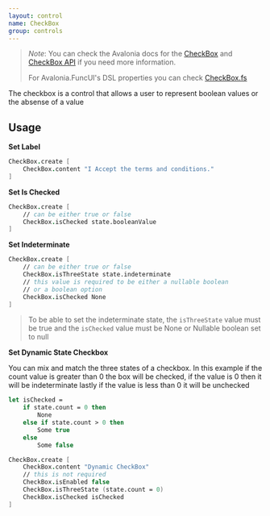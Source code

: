 ```yaml
---
layout: control
name: CheckBox
group: controls
---
```

[CheckBox]: https://avaloniaui.net/docs/controls/checkbox
[CheckBox API]: http://reference.avaloniaui.net/api/Avalonia.Controls/CheckBox/
[CheckBox.fs]: https://github.com/AvaloniaCommunity/Avalonia.FuncUI/blob/master/src/Avalonia.FuncUI.DSL/CheckBox.fs

> *Note*: You can check the Avalonia docs for the [CheckBox] and [CheckBox API] if you need more information.
>
> For Avalonia.FuncUI's DSL properties you can check [CheckBox.fs]

The checkbox is a control that allows a user to represent boolean values or the absense of a value

## Usage

**Set Label**
```fsharp
CheckBox.create [
    CheckBox.content "I Accept the terms and conditions."
]
```

**Set Is Checked**

```fsharp
CheckBox.create [
    // can be either true or false
    CheckBox.isChecked state.booleanValue
]
```

**Set Indeterminate**
```fsharp
CheckBox.create [
    // can be either true or false
    CheckBox.isThreeState state.indeterminate
    // this value is required to be either a nullable boolean
    // or a boolean option
    CheckBox.isChecked None
]
```
> To be able to set the indeterminate state, the `isThreeState` value must be true and the `isChecked` value must be None or Nullable boolean set to null

**Set Dynamic State Checkbox**

You can mix and match the three states of a checkbox. In this example
if the count value is greater than 0 the box will be checked, if the value is 0 then it will be indeterminate lastly if the value is less than 0 it will be unchecked
```fsharp
let isChecked =
    if state.count = 0 then
        None
    else if state.count > 0 then
        Some true
    else
        Some false

CheckBox.create [
    CheckBox.content "Dynamic CheckBox"
    // this is not required
    CheckBox.isEnabled false
    CheckBox.isThreeState (state.count = 0)
    CheckBox.isChecked isChecked
]
```
